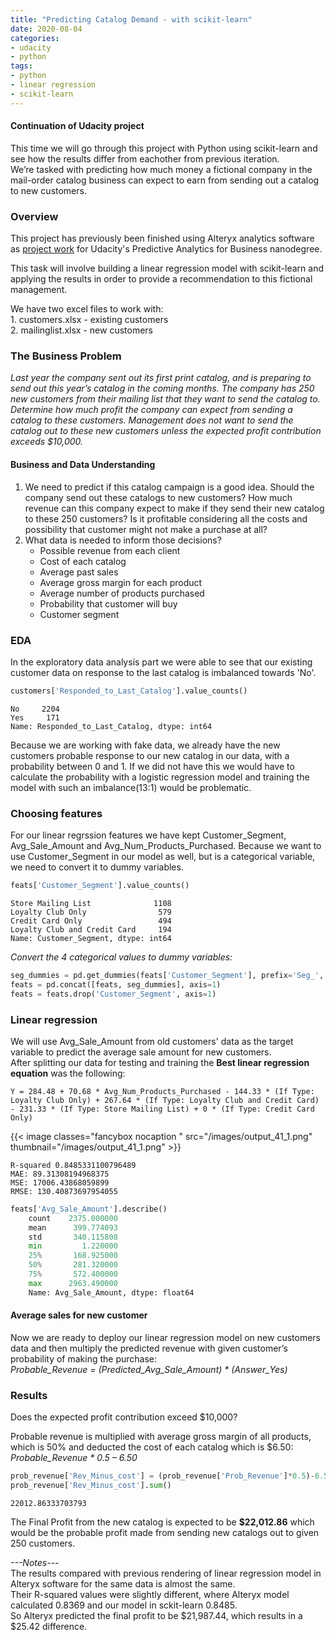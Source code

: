 ```yaml
---
title: "Predicting Catalog Demand - with scikit-learn"
date: 2020-08-04
categories:
- udacity
- python  
tags:
- python
- linear regression
- scikit-learn
---
```

#### Continuation of Udacity project  
This time we will go through this project with Python using scikit-learn and see how the results differ from eachother from previous iteration.  
We’re tasked with predicting how much money a fictional company in the mail-order catalog business can expect to earn from sending out a catalog to new customers.  

<!--more-->

### Overview

This project has previously been finished using Alteryx analytics software as [project work](https://hhook.github.io/2020/04/predicting-catalog-demand/) for Udacity's Predictive Analytics for Business nanodegree.  

This task will involve building a linear regression model with scikit-learn and applying the results in order to provide a recommendation to this fictional management.

We have two excel files to work with:  
    1. customers.xlsx - existing customers  
    2. mailinglist.xlsx - new customers 

### The Business Problem

*Last year the company sent out its first print catalog, and is preparing to send out this year’s catalog in the coming months. The company has 250 new customers from their mailing list that they want to send the catalog to. Determine how much profit the company can expect from sending a catalog to these customers. Management does not want to send the catalog out to these new customers unless the expected profit contribution exceeds $10,000.*

#### Business and Data Understanding  
1. We need to predict if this catalog campaign is a good idea. Should the company send out these catalogs to new customers? How much revenue can this company expect to make if they send their new catalog to these 250 customers? Is it profitable considering all the costs and possibility that customer might not make a purchase at all?  
2. What data is needed to inform those decisions?  
    - Possible revenue from each client  
    - Cost of each catalog  
    - Average past sales  
    - Average gross margin for each product  
    - Average number of products purchased  
    - Probability that customer will buy  
    - Customer segment

### EDA
In the exploratory data analysis part we were able to see that our existing customer data on response to the last catalog is imbalanced towards 'No'.

```python
customers['Responded_to_Last_Catalog'].value_counts()
```
    No     2204
    Yes     171
    Name: Responded_to_Last_Catalog, dtype: int64

Because we are working with fake data, we already have the new customers probable response to our new catalog in our data, with a probability between 0 and 1. If we did not have this we would have to calculate the probability with a logistic regression model and training the model with such an imbalance(13:1) would be problematic. 

### Choosing features
For our linear regrssion features we have kept Customer_Segment, Avg_Sale_Amount and Avg_Num_Products_Purchased. Because we want to use Customer_Segment in our model as well, but is a categorical variable, we need to convert it to dummy variables.  
```python
feats['Customer_Segment'].value_counts()
```

    Store Mailing List              1108
    Loyalty Club Only                579
    Credit Card Only                 494
    Loyalty Club and Credit Card     194
    Name: Customer_Segment, dtype: int64

*Convert the 4 categorical values to dummy variables:*  

```python
seg_dummies = pd.get_dummies(feats['Customer_Segment'], prefix='Seg_', drop_first=True)
feats = pd.concat([feats, seg_dummies], axis=1)
feats = feats.drop('Customer_Segment', axis=1)
```  
  

### Linear regression
We will use Avg_Sale_Amount from old customers' data as the target variable to predict the average sale amount for new customers.  
After splitting our data for testing and training the **Best linear regression equation** was the following:  

    Y = 284.48 + 70.68 * Avg_Num_Products_Purchased - 144.33 * (If Type: Loyalty Club Only) + 267.64 * (If Type: Loyalty Club and Credit Card) - 231.33 * (If Type: Store Mailing List) + 0 * (If Type: Credit Card Only) 
   

{{< image classes="fancybox nocaption " src="/images/output_41_1.png" thumbnail="/images/output_41_1.png" >}}
  


    R-squared 0.8485331100796489
    MAE: 89.31308194968375
    MSE: 17006.43868059899
    RMSE: 130.40873697954055

```python
feats['Avg_Sale_Amount'].describe()
    count    2375.000000
    mean      399.774093
    std       340.115808
    min         1.220000
    25%       168.925000
    50%       281.320000
    75%       572.400000
    max      2963.490000
    Name: Avg_Sale_Amount, dtype: float64
```

#### Average sales for new customer  
Now we are ready to deploy our linear regression model on new customers data and then multiply the predicted revenue with given customer’s probability of making the purchase:  
*Probable_Revenue = (Predicted_Avg_Sale_Amount) * (Answer_Yes)*  

### Results  
Does the expected profit contribution exceed $10,000?  

Probable revenue is multiplied with average gross margin of all products, which is 50% and deducted the cost of each catalog which is $6.50:  
*Probable_Revenue * 0.5 – 6.50*  


```python
prob_revenue['Rev_Minus_cost'] = (prob_revenue['Prob_Revenue']*0.5)-6.50
prob_revenue['Rev_Minus_cost'].sum()
```


    22012.86333703793



The Final Profit from the new catalog is expected to be **$22,012.86** which would be the probable profit made from sending new catalogs out to given 250 customers.


*---Notes---*  
The results compared with previous rendering of linear regression model in Alteryx software for the same data is almost the same.  
Their R-squared values were slightly different, where Alteryx model calculated 0.8369 and our model in sckit-learn 0.8485.  
So Alteryx predicted the final profit to be $21,987.44, which results in a $25.42 difference. 





